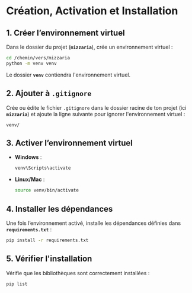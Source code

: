 # Création, Activation et Installation

## 1. Créer l’environnement virtuel
Dans le dossier du projet (**`mizzaria`**), crée un environnement virtuel :
```bash
cd /chemin/vers/mizzaria
python -m venv venv
```
Le dossier **`venv`** contiendra l'environnement virtuel.

## 2. Ajouter à `.gitignore`
Crée ou édite le fichier `.gitignore` dans le dossier racine de ton projet (ici **`mizzaria`**) et ajoute la ligne suivante pour ignorer l'environnement virtuel :
```
venv/
```

## 3. Activer l’environnement virtuel
- **Windows** :
  ```bash
  venv\Scripts\activate
  ```
- **Linux/Mac** :
  ```bash
  source venv/bin/activate
  ```

## 4. Installer les dépendances
Une fois l’environnement activé, installe les dépendances définies dans **`requirements.txt`** :
```bash
pip install -r requirements.txt
```

## 5. Vérifier l'installation
Vérifie que les bibliothèques sont correctement installées :
```bash
pip list
```
